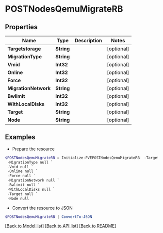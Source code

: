 # POSTNodesQemuMigrateRB
## Properties

Name | Type | Description | Notes
------------ | ------------- | ------------- | -------------
**Targetstorage** | **String** |  | [optional] 
**MigrationType** | **String** |  | [optional] 
**Vmid** | **Int32** |  | [optional] 
**Online** | **Int32** |  | [optional] 
**Force** | **Int32** |  | [optional] 
**MigrationNetwork** | **String** |  | [optional] 
**Bwlimit** | **Int32** |  | [optional] 
**WithLocalDisks** | **Int32** |  | [optional] 
**Target** | **String** |  | [optional] 
**Node** | **String** |  | [optional] 

## Examples

- Prepare the resource
```powershell
$POSTNodesQemuMigrateRB = Initialize-PVEPOSTNodesQemuMigrateRB  -Targetstorage null `
 -MigrationType null `
 -Vmid null `
 -Online null `
 -Force null `
 -MigrationNetwork null `
 -Bwlimit null `
 -WithLocalDisks null `
 -Target null `
 -Node null
```

- Convert the resource to JSON
```powershell
$POSTNodesQemuMigrateRB | ConvertTo-JSON
```

[[Back to Model list]](../README.md#documentation-for-models) [[Back to API list]](../README.md#documentation-for-api-endpoints) [[Back to README]](../README.md)

